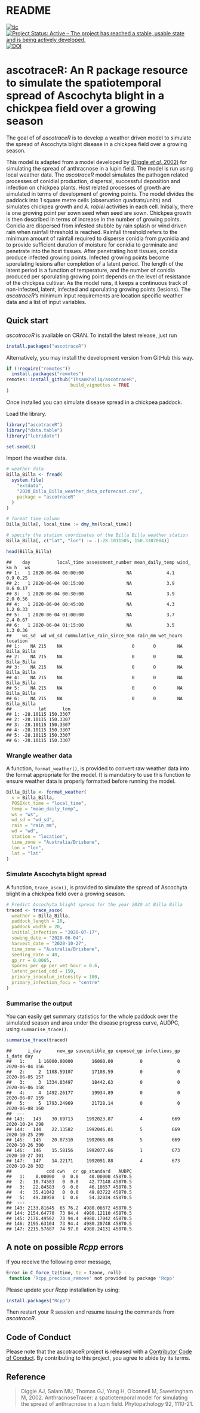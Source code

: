 README
================

<!-- badges: start -->

[![tic](https://github.com/IhsanKhaliq/ascotraceR/workflows/tic/badge.svg?branch=master)](https://github.com/IhsanKhaliq/ascotraceR/actions)
[![Project Status: Active – The project has reached a stable, usable
state and is being actively
developed.](https://www.repostatus.org/badges/latest/active.svg)](https://www.repostatus.org/#active)
[![DOI](https://zenodo.org/badge/311562210.svg)](https://zenodo.org/badge/latestdoi/311562210)
<!-- badges: end -->

# ascotraceR: An R package resource to simulate the spatiotemporal spread of Ascochyta blight in a chickpea field over a growing season

The goal of of *ascotraceR* is to develop a weather driven model to
simulate the spread of Ascochyta blight disease in a chickpea field over
a growing season.

This model is adapted from a model developed by [(Diggle *et al.*
2002)](https://doi.org/10.1094/PHYTO.2002.92.10.1110) for simulating the
spread of anthracnose in a lupin field. The model is run using local
weather data. The *ascotraceR* model simulates the pathogen related
processes of conidial production, dispersal, successful deposition and
infection on chickpea plants. Host related processes of growth are
simulated in terms of development of growing points. The model divides
the paddock into 1 square metre cells (observation quadrats/units) and
simulates chickpea growth and *A. rabiei* activities in each cell.
Initially, there is one growing point per sown seed when seed are sown.
Chickpea growth is then described in terms of increase in the number of
growing points. Conidia are dispersed from infested stubble by rain
splash or wind driven rain when rainfall threshold is reached. Rainfall
threshold refers to the minimum amount of rainfall required to disperse
conidia from pycnidia and to provide sufficient duration of moisture for
conidia to germinate and penetrate into the host tissues. After
penetrating host tissues, conidia produce infected growing points.
Infected growing points become sporulating lesions after completion of a
latent period. The length of the latent period is a function of
temperature, and the number of conidia produced per sporulating growing
point depends on the level of resistance of the chickpea cultivar. As
the model runs, it keeps a continuous track of non-infected, latent,
infected and sporulating growing points (lesions). The *ascotraceR*’s
minimum input requirements are location specific weather data and a list
of input variables.

## Quick start

*ascotraceR* is available on CRAN. To install the latest release, just
run

``` r
install.packages("ascotraceR")
```

Alternatively, you may install the development version from GitHub this
way.

``` r
if (!require("remotes"))
  install.packages("remotes")
remotes::install_github("IhsanKhaliq/ascotraceR",
                        build_vignettes = TRUE
)
```

Once installed you can simulate disease spread in a chickpea paddock.

Load the library.

``` r
library("ascotraceR")
library("data.table")
library("lubridate")

set.seed(3)
```

Import the weather data.

``` r
# weather data
Billa_Billa <- fread(
  system.file(
    "extdata",
    "2020_Billa_Billa_weather_data_ozforecast.csv",
    package = "ascotraceR"
  )
)

# format time column
Billa_Billa[, local_time := dmy_hm(local_time)]

# specify the station coordinates of the Billa Billa weather station
Billa_Billa[, c("lat", "lon") := .(-28.1011505, 150.3307084)]

head(Billa_Billa)
```

    ##    day          local_time assessment_number mean_daily_temp wind_ km_h   ws
    ## 1:   1 2020-06-04 00:00:00                NA             4.1        0.9 0.25
    ## 2:   1 2020-06-04 00:15:00                NA             3.9        0.6 0.17
    ## 3:   1 2020-06-04 00:30:00                NA             3.9        2.0 0.56
    ## 4:   1 2020-06-04 00:45:00                NA             4.3        1.2 0.33
    ## 5:   1 2020-06-04 01:00:00                NA             3.7        2.4 0.67
    ## 6:   1 2020-06-04 01:15:00                NA             3.5        1.3 0.36
    ##    ws_sd  wd wd_sd cummulative_rain_since_9am rain_mm wet_hours    location
    ## 1:    NA 215    NA                          0       0        NA Billa_Billa
    ## 2:    NA 215    NA                          0       0        NA Billa_Billa
    ## 3:    NA 215    NA                          0       0        NA Billa_Billa
    ## 4:    NA 215    NA                          0       0        NA Billa_Billa
    ## 5:    NA 215    NA                          0       0        NA Billa_Billa
    ## 6:    NA 215    NA                          0       0        NA Billa_Billa
    ##          lat      lon
    ## 1: -28.10115 150.3307
    ## 2: -28.10115 150.3307
    ## 3: -28.10115 150.3307
    ## 4: -28.10115 150.3307
    ## 5: -28.10115 150.3307
    ## 6: -28.10115 150.3307

### Wrangle weather data

A function, `format_weather()`, is provided to convert raw weather data
into the format appropriate for the model. It is mandatory to use this
function to ensure weather data is properly formatted before running the
model.

``` r
Billa_Billa <- format_weather(
  x = Billa_Billa,
  POSIXct_time = "local_time",
  temp = "mean_daily_temp",
  ws = "ws",
  wd_sd = "wd_sd",
  rain = "rain_mm",
  wd = "wd",
  station = "location",
  time_zone = "Australia/Brisbane",
  lon = "lon",
  lat = "lat"
)
```

### Simulate Ascochyta blight spread

A function, `trace_asco()`, is provided to simulate the spread of
Ascochyta blight in a chickpea field over a growing season.

``` r
# Predict Ascochyta blight spread for the year 2020 at Billa Billa
traced <- trace_asco(
  weather = Billa_Billa,
  paddock_length = 20,
  paddock_width = 20,
  initial_infection = "2020-07-17",
  sowing_date = "2020-06-04",
  harvest_date = "2020-10-27",
  time_zone = "Australia/Brisbane",
  seeding_rate = 40,
  gp_rr = 0.0065,
  spores_per_gp_per_wet_hour = 0.6,
  latent_period_cdd = 150,
  primary_inoculum_intensity = 100,
  primary_infection_foci = "centre"
)
```

### Summarise the output

You can easily get summary statistics for the whole paddock over the
simulated season and area under the disease progress curve, AUDPC, using
`summarise_trace()`.

``` r
summarise_trace(traced)
```

    ##      i_day      new_gp susceptible_gp exposed_gp infectious_gp     i_date day
    ##   1:     1 16000.00000       16000.00          0             0 2020-06-04 156
    ##   2:     2  1108.59107       17108.59          0             0 2020-06-05 157
    ##   3:     3  1334.03497       18442.63          0             0 2020-06-06 158
    ##   4:     4  1492.26177       19934.89          0             0 2020-06-07 159
    ##   5:     5  1793.24969       21728.14          0             0 2020-06-08 160
    ##  ---                                                                         
    ## 143:   143    30.69713     1992023.87          4           669 2020-10-24 298
    ## 144:   144    22.13582     1992046.01          5           669 2020-10-25 299
    ## 145:   145    20.07310     1992066.08          5           669 2020-10-26 300
    ## 146:   146    15.58156     1992077.66          1           673 2020-10-27 301
    ## 147:   147    14.22171     1992091.88          4           673 2020-10-28 302
    ##             cdd cwh   cr gp_standard   AUDPC
    ##   1:    0.00000   0  0.0    40.00000 45870.5
    ##   2:   10.74583   0  0.0    42.77148 45870.5
    ##   3:   22.84583   0  0.0    46.10657 45870.5
    ##   4:   35.41042   0  0.0    49.83722 45870.5
    ##   5:   49.38958   1  0.6    54.32034 45870.5
    ##  ---                                        
    ## 143: 2133.81645  65 76.2  4980.06672 45870.5
    ## 144: 2154.64770  73 94.4  4980.12110 45870.5
    ## 145: 2176.49562  73 94.4  4980.17042 45870.5
    ## 146: 2195.63104  73 94.4  4980.20748 45870.5
    ## 147: 2215.57687  74 97.0  4980.24131 45870.5

## A note on possible *Rcpp* errors

If you receive the following error message,

``` r
Error in C_force_tz(time, tz = tzone, roll) :
 function 'Rcpp_precious_remove' not provided by package 'Rcpp'
```

Please update your *Rcpp* installation by using:

``` r
install.packages("Rcpp")
```

Then restart your R session and resume issuing the commands from
*ascotraceR*.

## Code of Conduct

Please note that the ascotraceR project is released with a [Contributor
Code of
Conduct](https://contributor-covenant.org/version/2/0/CODE_OF_CONDUCT.html).
By contributing to this project, you agree to abide by its terms.

## Reference

> Diggle AJ, Salam MU, Thomas GJ, Yang H, O’connell M, Sweetingham M,
> 2002. AnthracnoseTracer: a spatiotemporal model for simulating the
> spread of anthracnose in a lupin field. Phytopathology 92, 1110-21.
